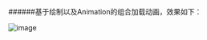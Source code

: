 
######基于绘制以及Animation的组合加载动画，效果如下：

![image](https://github.com/sunTie/LoadAnimation/blob/master/Gif/animation.gif)
